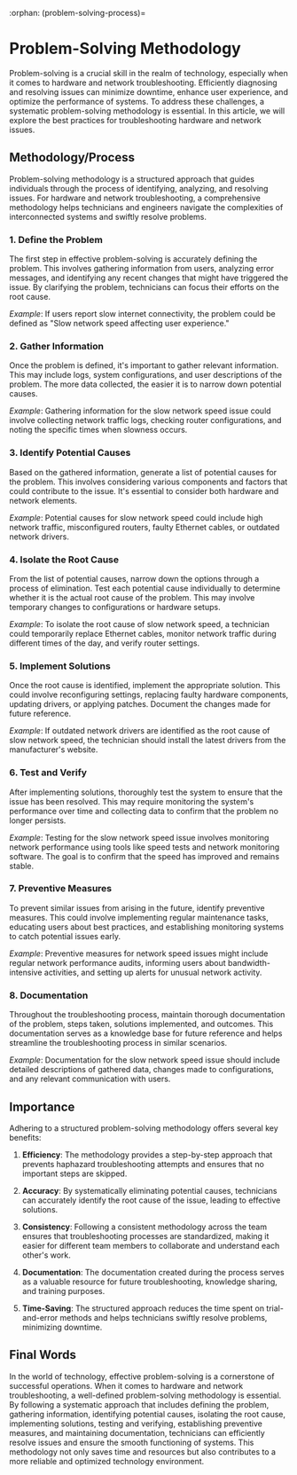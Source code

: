 :orphan:
(problem-solving-process)=

# Problem-Solving Methodology

Problem-solving is a crucial skill in the realm of technology, especially when it comes to hardware and network troubleshooting. Efficiently diagnosing and resolving issues can minimize downtime, enhance user experience, and optimize the performance of systems. To address these challenges, a systematic problem-solving methodology is essential. In this article, we will explore the best practices for troubleshooting hardware and network issues.

## Methodology/Process

Problem-solving methodology is a structured approach that guides individuals through the process of identifying, analyzing, and resolving issues. For hardware and network troubleshooting, a comprehensive methodology helps technicians and engineers navigate the complexities of interconnected systems and swiftly resolve problems.

### 1. Define the Problem

The first step in effective problem-solving is accurately defining the problem. This involves gathering information from users, analyzing error messages, and identifying any recent changes that might have triggered the issue. By clarifying the problem, technicians can focus their efforts on the root cause.

*Example*: If users report slow internet connectivity, the problem could be defined as "Slow network speed affecting user experience."

### 2. Gather Information

Once the problem is defined, it's important to gather relevant information. This may include logs, system configurations, and user descriptions of the problem. The more data collected, the easier it is to narrow down potential causes.

*Example*: Gathering information for the slow network speed issue could involve collecting network traffic logs, checking router configurations, and noting the specific times when slowness occurs.

### 3. Identify Potential Causes

Based on the gathered information, generate a list of potential causes for the problem. This involves considering various components and factors that could contribute to the issue. It's essential to consider both hardware and network elements.

*Example*: Potential causes for slow network speed could include high network traffic, misconfigured routers, faulty Ethernet cables, or outdated network drivers.

### 4. Isolate the Root Cause

From the list of potential causes, narrow down the options through a process of elimination. Test each potential cause individually to determine whether it is the actual root cause of the problem. This may involve temporary changes to configurations or hardware setups.

*Example*: To isolate the root cause of slow network speed, a technician could temporarily replace Ethernet cables, monitor network traffic during different times of the day, and verify router settings.

### 5. Implement Solutions

Once the root cause is identified, implement the appropriate solution. This could involve reconfiguring settings, replacing faulty hardware components, updating drivers, or applying patches. Document the changes made for future reference.

*Example*: If outdated network drivers are identified as the root cause of slow network speed, the technician should install the latest drivers from the manufacturer's website.

### 6. Test and Verify

After implementing solutions, thoroughly test the system to ensure that the issue has been resolved. This may require monitoring the system's performance over time and collecting data to confirm that the problem no longer persists.

*Example*: Testing for the slow network speed issue involves monitoring network performance using tools like speed tests and network monitoring software. The goal is to confirm that the speed has improved and remains stable.

### 7. Preventive Measures

To prevent similar issues from arising in the future, identify preventive measures. This could involve implementing regular maintenance tasks, educating users about best practices, and establishing monitoring systems to catch potential issues early.

*Example*: Preventive measures for network speed issues might include regular network performance audits, informing users about bandwidth-intensive activities, and setting up alerts for unusual network activity.

### 8. Documentation

Throughout the troubleshooting process, maintain thorough documentation of the problem, steps taken, solutions implemented, and outcomes. This documentation serves as a knowledge base for future reference and helps streamline the troubleshooting process in similar scenarios.

*Example*: Documentation for the slow network speed issue should include detailed descriptions of gathered data, changes made to configurations, and any relevant communication with users.

## Importance

Adhering to a structured problem-solving methodology offers several key benefits:

1. **Efficiency**: The methodology provides a step-by-step approach that prevents haphazard troubleshooting attempts and ensures that no important steps are skipped.

2. **Accuracy**: By systematically eliminating potential causes, technicians can accurately identify the root cause of the issue, leading to effective solutions.

3. **Consistency**: Following a consistent methodology across the team ensures that troubleshooting processes are standardized, making it easier for different team members to collaborate and understand each other's work.

4. **Documentation**: The documentation created during the process serves as a valuable resource for future troubleshooting, knowledge sharing, and training purposes.

5. **Time-Saving**: The structured approach reduces the time spent on trial-and-error methods and helps technicians swiftly resolve problems, minimizing downtime.

## Final Words

In the world of technology, effective problem-solving is a cornerstone of successful operations. When it comes to hardware and network troubleshooting, a well-defined problem-solving methodology is essential. By following a systematic approach that includes defining the problem, gathering information, identifying potential causes, isolating the root cause, implementing solutions, testing and verifying, establishing preventive measures, and maintaining documentation, technicians can efficiently resolve issues and ensure the smooth functioning of systems. This methodology not only saves time and resources but also contributes to a more reliable and optimized technology environment.